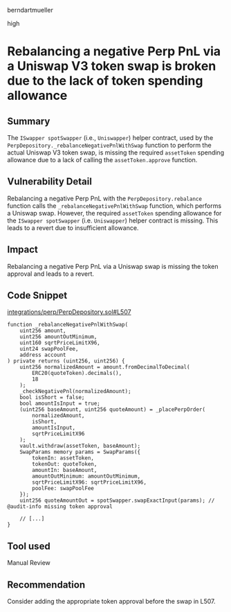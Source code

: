 berndartmueller

high

# Rebalancing a negative Perp PnL via a Uniswap V3 token swap is broken due to the lack of token spending allowance

## Summary

The `ISwapper spotSwapper` (i.e., `Uniswapper`) helper contract, used by the `PerpDepository._rebalanceNegativePnlWithSwap` function to perform the actual Uniswap V3 token swap, is missing the required `assetToken` spending allowance due to a lack of calling the `assetToken.approve` function.

## Vulnerability Detail

Rebalancing a negative Perp PnL with the `PerpDepository.rebalance` function calls the `_rebalanceNegativePnlWithSwap` function, which performs a Uniswap swap. However, the required `assetToken` spending allowance for the `ISwapper spotSwapper` (i.e. `Uniswapper`) helper contract is missing. This leads to a revert due to insufficient allowance.

## Impact

Rebalancing a negative Perp PnL via a Uniswap swap is missing the token approval and leads to a revert.

## Code Snippet

[integrations/perp/PerpDepository.sol#L507](https://github.com/sherlock-audit/2023-01-uxd/blob/main/contracts/integrations/perp/PerpDepository.sol#L507)

```solidity
function _rebalanceNegativePnlWithSwap(
    uint256 amount,
    uint256 amountOutMinimum,
    uint160 sqrtPriceLimitX96,
    uint24 swapPoolFee,
    address account
) private returns (uint256, uint256) {
    uint256 normalizedAmount = amount.fromDecimalToDecimal(
        ERC20(quoteToken).decimals(),
        18
    );
    _checkNegativePnl(normalizedAmount);
    bool isShort = false;
    bool amountIsInput = true;
    (uint256 baseAmount, uint256 quoteAmount) = _placePerpOrder(
        normalizedAmount,
        isShort,
        amountIsInput,
        sqrtPriceLimitX96
    );
    vault.withdraw(assetToken, baseAmount);
    SwapParams memory params = SwapParams({
        tokenIn: assetToken,
        tokenOut: quoteToken,
        amountIn: baseAmount,
        amountOutMinimum: amountOutMinimum,
        sqrtPriceLimitX96: sqrtPriceLimitX96,
        poolFee: swapPoolFee
    });
    uint256 quoteAmountOut = spotSwapper.swapExactInput(params); // @audit-info missing token approval

    // [...]
}
```

## Tool used

Manual Review

## Recommendation

Consider adding the appropriate token approval before the swap in L507.
